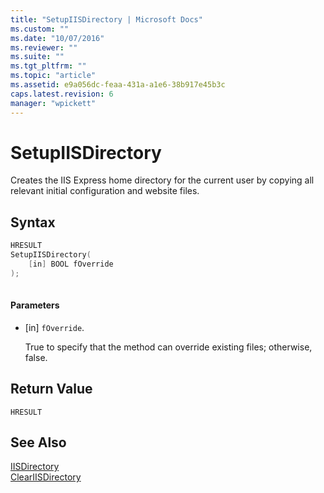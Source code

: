 ```yaml
---
title: "SetupIISDirectory | Microsoft Docs"
ms.custom: ""
ms.date: "10/07/2016"
ms.reviewer: ""
ms.suite: ""
ms.tgt_pltfrm: ""
ms.topic: "article"
ms.assetid: e9a056dc-feaa-431a-a1e6-38b917e45b3c
caps.latest.revision: 6
manager: "wpickett"
---
```

# SetupIISDirectory
Creates the IIS Express home directory for the current user by copying all relevant initial configuration and website files.  
  
## Syntax  
  
```cpp  
HRESULT  
SetupIISDirectory(  
    [in] BOOL fOverride  
);  
  
```  
  
#### Parameters  
  
-   [in] `fOverride`.  
  
     True to specify that the method can override existing files; otherwise, false.  
  
## Return Value  
 `HRESULT`  
  
## See Also  
 [IISDirectory](../../\extensions/express-api-reference/iisdirectory.md)   
 [ClearIISDirectory](../../\extensions/express-api-reference/cleariisdirectory.md)